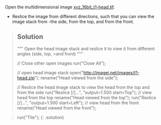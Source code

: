 Open the multidimensional image [xyz_16bit_t1-head.tif](https://github.com/NEUBIAS/training-resources/raw/master/image_data/xyz_16bit_t1-head.tif).
- Reslice the image from different directions, such that you can view the image stack from -the side, from the top, and from the front.

    
> ## Solution
>""" Open the head image stack and reslice it to view it from different angles (side, top, >and front) """
>
>// Close other open images
>run("Close All");
>
>// open head image stack
>open("http://imagej.net/images/t1-head.zip");
>rename("Head viewed from the side");
>
>// Reslice the head image stack to view the head from the top and from the side
>run("Reslice [/]...", "output=1.500 start=Top"); // view head from the top
>rename("Head viewed from the top");
>run("Reslice [/]...", "output=1.500 start=Left"); // view head from the front
>rename("Head viewed from the front");

>run("Tile");
{: .solution}
